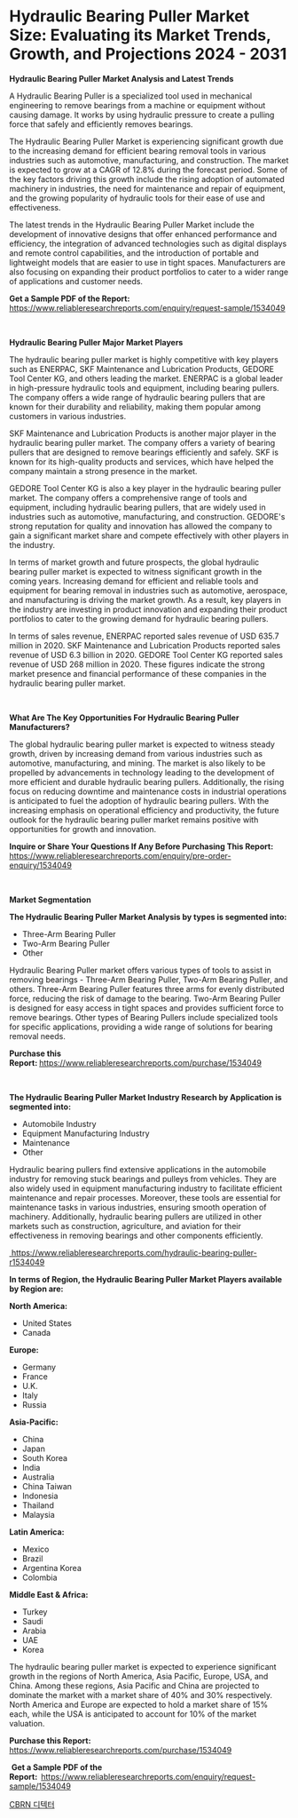 <p><h1>Hydraulic Bearing Puller Market Size: Evaluating its Market Trends, Growth, and Projections 2024 - 2031</h1></p><p><strong>Hydraulic Bearing Puller Market Analysis and Latest Trends</strong></p>
<p><p>A Hydraulic Bearing Puller is a specialized tool used in mechanical engineering to remove bearings from a machine or equipment without causing damage. It works by using hydraulic pressure to create a pulling force that safely and efficiently removes bearings.</p><p>The Hydraulic Bearing Puller Market is experiencing significant growth due to the increasing demand for efficient bearing removal tools in various industries such as automotive, manufacturing, and construction. The market is expected to grow at a CAGR of 12.8% during the forecast period. Some of the key factors driving this growth include the rising adoption of automated machinery in industries, the need for maintenance and repair of equipment, and the growing popularity of hydraulic tools for their ease of use and effectiveness.</p><p>The latest trends in the Hydraulic Bearing Puller Market include the development of innovative designs that offer enhanced performance and efficiency, the integration of advanced technologies such as digital displays and remote control capabilities, and the introduction of portable and lightweight models that are easier to use in tight spaces. Manufacturers are also focusing on expanding their product portfolios to cater to a wider range of applications and customer needs.</p></p>
<p><strong>Get a Sample PDF of the Report:&nbsp;</strong> <a href="https://www.reliableresearchreports.com/enquiry/request-sample/1534049">https://www.reliableresearchreports.com/enquiry/request-sample/1534049</a></p>
<p>&nbsp;</p>
<p><strong>Hydraulic Bearing Puller Major Market Players</strong></p>
<p><p>The hydraulic bearing puller market is highly competitive with key players such as ENERPAC, SKF Maintenance and Lubrication Products, GEDORE Tool Center KG, and others leading the market. ENERPAC is a global leader in high-pressure hydraulic tools and equipment, including bearing pullers. The company offers a wide range of hydraulic bearing pullers that are known for their durability and reliability, making them popular among customers in various industries.</p><p>SKF Maintenance and Lubrication Products is another major player in the hydraulic bearing puller market. The company offers a variety of bearing pullers that are designed to remove bearings efficiently and safely. SKF is known for its high-quality products and services, which have helped the company maintain a strong presence in the market.</p><p>GEDORE Tool Center KG is also a key player in the hydraulic bearing puller market. The company offers a comprehensive range of tools and equipment, including hydraulic bearing pullers, that are widely used in industries such as automotive, manufacturing, and construction. GEDORE's strong reputation for quality and innovation has allowed the company to gain a significant market share and compete effectively with other players in the industry.</p><p>In terms of market growth and future prospects, the global hydraulic bearing puller market is expected to witness significant growth in the coming years. Increasing demand for efficient and reliable tools and equipment for bearing removal in industries such as automotive, aerospace, and manufacturing is driving the market growth. As a result, key players in the industry are investing in product innovation and expanding their product portfolios to cater to the growing demand for hydraulic bearing pullers.</p><p>In terms of sales revenue, ENERPAC reported sales revenue of USD 635.7 million in 2020. SKF Maintenance and Lubrication Products reported sales revenue of USD 6.3 billion in 2020. GEDORE Tool Center KG reported sales revenue of USD 268 million in 2020. These figures indicate the strong market presence and financial performance of these companies in the hydraulic bearing puller market.</p></p>
<p>&nbsp;</p>
<p><strong>What Are The Key Opportunities For Hydraulic Bearing Puller Manufacturers?</strong></p>
<p><p>The global hydraulic bearing puller market is expected to witness steady growth, driven by increasing demand from various industries such as automotive, manufacturing, and mining. The market is also likely to be propelled by advancements in technology leading to the development of more efficient and durable hydraulic bearing pullers. Additionally, the rising focus on reducing downtime and maintenance costs in industrial operations is anticipated to fuel the adoption of hydraulic bearing pullers. With the increasing emphasis on operational efficiency and productivity, the future outlook for the hydraulic bearing puller market remains positive with opportunities for growth and innovation.</p></p>
<p><strong>Inquire or Share Your Questions If Any Before Purchasing This Report:</strong> <a href="https://www.reliableresearchreports.com/enquiry/pre-order-enquiry/1534049">https://www.reliableresearchreports.com/enquiry/pre-order-enquiry/1534049</a></p>
<p>&nbsp;</p>
<p><strong>Market Segmentation</strong></p>
<p><strong>The Hydraulic Bearing Puller Market Analysis by types is segmented into:</strong></p>
<p><ul><li>Three-Arm Bearing Puller</li><li>Two-Arm Bearing Puller</li><li>Other</li></ul></p>
<p><p>Hydraulic Bearing Puller market offers various types of tools to assist in removing bearings - Three-Arm Bearing Puller, Two-Arm Bearing Puller, and others. Three-Arm Bearing Puller features three arms for evenly distributed force, reducing the risk of damage to the bearing. Two-Arm Bearing Puller is designed for easy access in tight spaces and provides sufficient force to remove bearings. Other types of Bearing Pullers include specialized tools for specific applications, providing a wide range of solutions for bearing removal needs.</p></p>
<p><strong>Purchase this Report:&nbsp;</strong><a href="https://www.reliableresearchreports.com/purchase/1534049">https://www.reliableresearchreports.com/purchase/1534049</a></p>
<p>&nbsp;</p>
<p><strong>The Hydraulic Bearing Puller Market Industry Research by Application is segmented into:</strong></p>
<p><ul><li>Automobile Industry</li><li>Equipment Manufacturing Industry</li><li>Maintenance</li><li>Other</li></ul></p>
<p><p>Hydraulic bearing pullers find extensive applications in the automobile industry for removing stuck bearings and pulleys from vehicles. They are also widely used in equipment manufacturing industry to facilitate efficient maintenance and repair processes. Moreover, these tools are essential for maintenance tasks in various industries, ensuring smooth operation of machinery. Additionally, hydraulic bearing pullers are utilized in other markets such as construction, agriculture, and aviation for their effectiveness in removing bearings and other components efficiently.</p></p>
<p><a href="https://www.reliableresearchreports.com/hydraulic-bearing-puller-r1534049">&nbsp;https://www.reliableresearchreports.com/hydraulic-bearing-puller-r1534049</a></p>
<p><strong>In terms of Region, the Hydraulic Bearing Puller Market Players available by Region are:</strong></p>
<p>
    <p> <strong> North America: </strong>
        <ul>
            <li>United States</li>
            <li>Canada</li>
        </ul>
        </p> 
    <p> <strong> Europe: </strong>
        <ul>
            <li>Germany</li>
            <li>France</li>
            <li>U.K.</li>
            <li>Italy</li>
            <li>Russia</li>
        </ul>
        </p> 
    <p> <strong> Asia-Pacific: </strong>
        <ul>
            <li>China</li>
            <li>Japan</li>
            <li>South Korea</li>
            <li>India</li>
            <li>Australia</li>
            <li>China Taiwan</li>
            <li>Indonesia</li>
            <li>Thailand</li>
            <li>Malaysia</li>
        </ul>
        </p> 
    <p> <strong> Latin America: </strong>
        <ul>
            <li>Mexico</li>
            <li>Brazil</li>
            <li>Argentina Korea</li>
            <li>Colombia</li>
        </ul>
        </p> 
    <p> <strong> Middle East & Africa: </strong>
        <ul>
            <li>Turkey</li>
            <li>Saudi</li>
            <li>Arabia</li>
            <li>UAE</li>
            <li>Korea</li>
        </ul>
    </p>
    </p>
<p><p>The hydraulic bearing puller market is expected to experience significant growth in the regions of North America, Asia Pacific, Europe, USA, and China. Among these regions, Asia Pacific and China are projected to dominate the market with a market share of 40% and 30% respectively. North America and Europe are expected to hold a market share of 15% each, while the USA is anticipated to account for 10% of the market valuation.</p></p>
<p><strong>Purchase this Report: </strong><a href="https://www.reliableresearchreports.com/purchase/1534049">https://www.reliableresearchreports.com/purchase/1534049</a></p>
<p>&nbsp;<strong>Get a Sample PDF of the Report:&nbsp;&nbsp;</strong><a href="https://www.reliableresearchreports.com/enquiry/request-sample/1534049">https://www.reliableresearchreports.com/enquiry/request-sample/1534049</a></p>
<p><strong></strong></p>
<p><p><a href="https://github.com/darrellockm3ytan895656/Market-Research-Report-List-1/blob/main/666785826262.md">CBRN 디텍터</a></p></p>